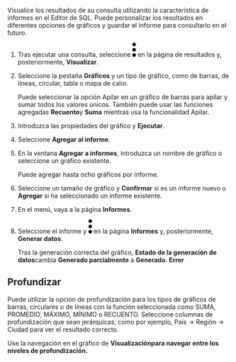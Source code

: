 Visualice los resultados de su consulta utilizando la característica de informes en el Editor de SQL. Puede personalizar los resultados en diferentes opciones de gráficos y guardar el informe para consultarlo en el futuro.

1.  Tras ejecutar una consulta, seleccione ![Icono del menú de Kabob](Images/kxu1689287376217.svg) en la página de resultados y, posteriormente, **Visualizar**.


1.  Seleccione la pestaña **Gráficos** y un tipo de gráfico, como de barras, de líneas, circular, tabla o mapa de calor.

    Puede seleccionar la opción Apilar en un gráfico de barras para apilar y sumar todos los valores únicos. También puede usar las funciones agregadas **Recuento**y **Suma** mientras usa la funcionalidad Apilar.


1.  Introduzca las propiedades del gráfico y **Ejecutar**.


1.  Seleccione **Agregar al informe**.


1.  En la ventana **Agregar a informes**, introduzca un nombre de gráfico o seleccione un gráfico existente.

    Puede agregar hasta ocho gráficos por informe.


1.  Seleccione un tamaño de gráfico y **Confirmar** si es un informe nuevo o **Agregar** si ha seleccionado un informe existente.


1.  En el menú, vaya a la página **Informes**.


1.  Seleccione el informe y ![Icono del menú de Kabob](Images/kxu1689287376217.svg) en la página **Informes** y, posteriormente, **Generar datos**.

    Tras la generación correcta del gráfico, **Estado de la generación de datos**cambia **Generado parcialmente** a **Generado**. **Error**


## Profundizar


Puede utilizar la opción de profundización para los tipos de gráficos de barras, circulares o de líneas con la función seleccionada como SUMA, PROMEDIO, MÁXIMO, MÍNIMO o RECUENTO. Seleccione columnas de profundización que sean jerárquicas, como por ejemplo, País → Región → Ciudad para ver el resultado correcto.

Use la navegación en el gráfico de **Visualizaciónpara navegar entre los niveles de profundización.**

